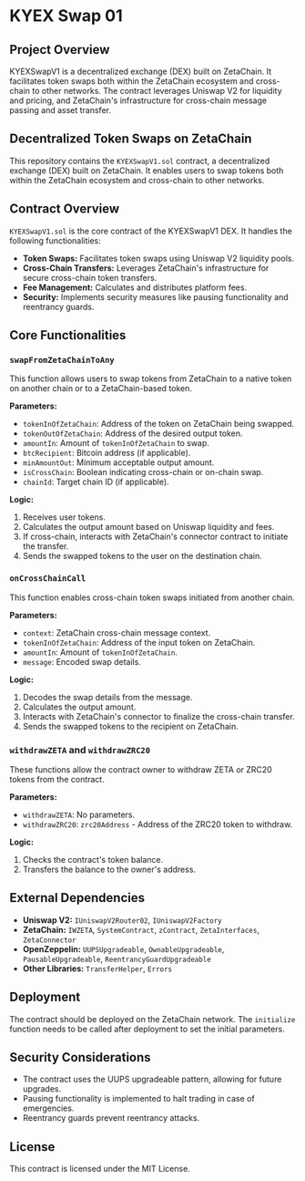 # KYEX Swap 01

## Project Overview

KYEXSwapV1 is a decentralized exchange (DEX) built on ZetaChain. It facilitates token swaps both within the ZetaChain ecosystem and cross-chain to other networks. The contract leverages Uniswap V2 for liquidity and pricing, and ZetaChain's infrastructure for cross-chain message passing and asset transfer.

## Decentralized Token Swaps on ZetaChain

This repository contains the `KYEXSwapV1.sol` contract, a decentralized exchange (DEX) built on ZetaChain. It enables users to swap tokens both within the ZetaChain ecosystem and cross-chain to other networks.

## Contract Overview

`KYEXSwapV1.sol` is the core contract of the KYEXSwapV1 DEX. It handles the following functionalities:

* **Token Swaps:** Facilitates token swaps using Uniswap V2 liquidity pools.
* **Cross-Chain Transfers:** Leverages ZetaChain's infrastructure for secure cross-chain token transfers.
* **Fee Management:** Calculates and distributes platform fees.
* **Security:** Implements security measures like pausing functionality and reentrancy guards.

## Core Functionalities

### `swapFromZetaChainToAny`

This function allows users to swap tokens from ZetaChain to a native token on another chain or to a ZetaChain-based token.

**Parameters:**

* `tokenInOfZetaChain`: Address of the token on ZetaChain being swapped.
* `tokenOutOfZetaChain`: Address of the desired output token.
* `amountIn`: Amount of `tokenInOfZetaChain` to swap.
* `btcRecipient`: Bitcoin address (if applicable).
* `minAmountOut`: Minimum acceptable output amount.
* `isCrossChain`: Boolean indicating cross-chain or on-chain swap.
* `chainId`: Target chain ID (if applicable).

**Logic:**

1. Receives user tokens.
2. Calculates the output amount based on Uniswap liquidity and fees.
3. If cross-chain, interacts with ZetaChain's connector contract to initiate the transfer.
4. Sends the swapped tokens to the user on the destination chain.

### `onCrossChainCall`

This function enables cross-chain token swaps initiated from another chain.

**Parameters:**

* `context`: ZetaChain cross-chain message context.
* `tokenInOfZetaChain`: Address of the input token on ZetaChain.
* `amountIn`: Amount of `tokenInOfZetaChain`.
* `message`: Encoded swap details.

**Logic:**

1. Decodes the swap details from the message.
2. Calculates the output amount.
3. Interacts with ZetaChain's connector to finalize the cross-chain transfer.
4. Sends the swapped tokens to the recipient on ZetaChain.

### `withdrawZETA` and `withdrawZRC20`

These functions allow the contract owner to withdraw ZETA or ZRC20 tokens from the contract.

**Parameters:**

* `withdrawZETA`: No parameters.
* `withdrawZRC20`: `zrc20Address` - Address of the ZRC20 token to withdraw.

**Logic:**

1. Checks the contract's token balance.
2. Transfers the balance to the owner's address.

## External Dependencies

* **Uniswap V2:** `IUniswapV2Router02`, `IUniswapV2Factory`
* **ZetaChain:** `IWZETA`, `SystemContract`, `zContract`, `ZetaInterfaces`, `ZetaConnector`
* **OpenZeppelin:** `UUPSUpgradeable`, `OwnableUpgradeable`, `PausableUpgradeable`, `ReentrancyGuardUpgradeable`
* **Other Libraries:** `TransferHelper`, `Errors`

## Deployment

The contract should be deployed on the ZetaChain network. The `initialize` function needs to be called after deployment to set the initial parameters.

## Security Considerations

* The contract uses the UUPS upgradeable pattern, allowing for future upgrades.
* Pausing functionality is implemented to halt trading in case of emergencies.
* Reentrancy guards prevent reentrancy attacks.

## License

This contract is licensed under the MIT License.